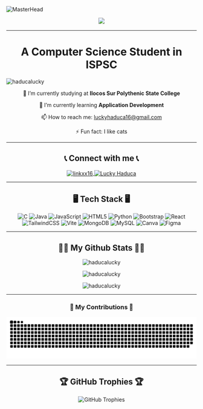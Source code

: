 ![MasterHead](https://i.pinimg.com/originals/2a/79/61/2a7961d30dd51b1a8ac86d2dcf76d6ae.jpg)

<div align="center">
  <a href="https://git.io/typing-svg" target="_blank">
    <img src="https://readme-typing-svg.herokuapp.com?font=Fira+Code&color=FF0000&size=35&center=true&vCenter=true&lines=Hi+%F0%9F%91%8B+I'm+Lucky;CS+Student">
  </a>
</div>

<hr>

<h1 align="center">A Computer Science Student in ISPSC</h1>

<p align="left"> <img src="https://komarev.com/ghpvc/?username=haducalucky&label=Profile%20views&color=0e75b6&style=flat" alt="haducalucky" /> </p>

<div align="center">

 🔭 I’m currently studying at **Ilocos Sur Polythenic State College**
 
 🌱 I’m currently learning **Application Development**
 
 📫 How to reach me: [luckyhaduca16@gmail.com](mailto:luckyhaduca16@gmail.com)
 
 ⚡ Fun fact: I like cats

</div>

<hr>

<div align="center">
<h2>📞 Connect with me 📞</h2>
<p>
  <a href="https://instagram.com/linkxx16" target="_blank">
    <img align="center" src="https://raw.githubusercontent.com/rahuldkjain/github-profile-readme-generator/master/src/images/icons/Social/instagram.svg" alt="linkxx16" height="30" width="40" />
  </a>
  <a href="https://discord.gg/LuckyHaduca" target="_blank">
    <img align="center" src="https://raw.githubusercontent.com/rahuldkjain/github-profile-readme-generator/master/src/images/icons/Social/discord.svg" alt="Lucky Haduca" height="30" width="40" />
  </a>
</p>
</div>

<hr>

<div align="center">
  <h2>🖥️ Tech Stack 🖥️</h2>
  <div style="text-align: center;">
    <img src="https://img.shields.io/badge/c-%2300599C.svg?style=for-the-badge&logo=c&logoColor=white" alt="C">
    <img src="https://img.shields.io/badge/java-%23ED8B00.svg?style=for-the-badge&logo=openjdk&logoColor=white" alt="Java">
    <img src="https://img.shields.io/badge/javascript-%23323330.svg?style=for-the-badge&logo=javascript&logoColor=%23F7DF1E" alt="JavaScript">
    <img src="https://img.shields.io/badge/html5-%23E34F26.svg?style=for-the-badge&logo=html5&logoColor=white" alt="HTML5">
    <img src="https://img.shields.io/badge/python-3670A0?style=for-the-badge&logo=python&logoColor=ffdd54" alt="Python">
    <img src="https://img.shields.io/badge/bootstrap-%238511FA.svg?style=for-the-badge&logo=bootstrap&logoColor=white" alt="Bootstrap">
    <img src="https://img.shields.io/badge/react-%2320232a.svg?style=for-the-badge&logo=react&logoColor=%2361DAFB" alt="React">
    <img src="https://img.shields.io/badge/tailwindcss-%2338B2AC.svg?style=for-the-badge&logo=tailwind-css&logoColor=white" alt="TailwindCSS">
    <img src="https://img.shields.io/badge/vite-%23646CFF.svg?style=for-the-badge&logo=vite&logoColor=white" alt="Vite">
    <img src="https://img.shields.io/badge/MongoDB-%234ea94b.svg?style=for-the-badge&logo=mongodb&logoColor=white" alt="MongoDB">
    <img src="https://img.shields.io/badge/mysql-%2300000f.svg?style=for-the-badge&logo=mysql&logoColor=white" alt="MySQL">
    <img src="https://img.shields.io/badge/Canva-%2300C4CC.svg?style=for-the-badge&logo=Canva&logoColor=white" alt="Canva">
    <img src="https://img.shields.io/badge/figma-%23F24E1E.svg?style=for-the-badge&logo=figma&logoColor=white" alt="Figma">
  </div>
</div>

<hr>

<div align="center">
<h2>🥷🏻 My Github Stats 🥷🏻</h2>
<p><img src="https://github-readme-stats.vercel.app/api/top-langs?username=haducalucky&show_icons=true&locale=en&layout=compact&theme=radical" alt="haducalucky" /></p>

<p align="center"><img src="https://github-readme-stats.vercel.app/api?username=haducalucky&show_icons=true&locale=en&theme=radical" alt="haducalucky" /></p>

<p align="center"><img src="https://github-readme-streak-stats.herokuapp.com/?user=haducalucky&theme=radical" alt="haducalucky" /></p>
</div>

<hr>
<h3 align="center">👺 My Contributions 👺</h3>
<img alt="snake gif" src="https://raw.githubusercontent.com/HaducaLucky/HaducaLucky/output/github-contribution-grid-snake.svg" />

<hr>

<div align="center">
  <h2>🏆 GitHub Trophies 🏆</h2>
  <div style="text-align: center;">
    <img src="https://github-profile-trophy.vercel.app/?username=HaducaLucky&theme=radical&no-frame=false&no-bg=true&margin-w=4" alt="GitHub Trophies">
  </div>
</div>

